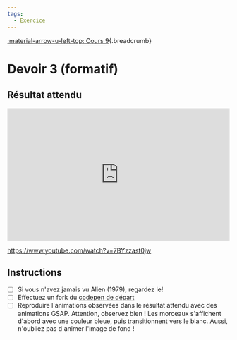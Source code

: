 ```yaml
---
tags:
  - Exercice
---
```


[:material-arrow-u-left-top: Cours 9](../cours09.md){.breadcrumb}

# Devoir 3 (formatif)

## Résultat attendu

<iframe height="300" style="width: 100%;" scrolling="no" title="Alien (CSS) title animation" src="https://codepen.io/tim-momo/embed/PoMOxmb?default-tab=result&theme-id=50173" frameborder="no" loading="lazy" allowtransparency="true" allowfullscreen="true">
  See the Pen <a href="https://codepen.io/tim-momo/pen/PoMOxmb">
  Alien (CSS) title animation</a> by TIM Montmorency (<a href="https://codepen.io/tim-momo">@tim-momo</a>)
  on <a href="https://codepen.io">CodePen</a>.
</iframe>

<https://www.youtube.com/watch?v=7BYzzast0jw>

## Instructions

- [ ] Si vous n'avez jamais vu Alien (1979), regardez le!
- [ ] Effectuez un fork du [codepen de départ](https://codepen.io/tim-momo/pen/qBeVyJd/d89b2efcd3df34cf7c921b45e40bc0e0)
- [ ] Reproduire l'animations observées dans le résultat attendu avec des animations GSAP. Attention, observez bien ! Les morceaux s'affichent d'abord avec une couleur bleue, puis transitionnent vers le blanc. Aussi, n'oubliez pas d'animer l'image de fond !